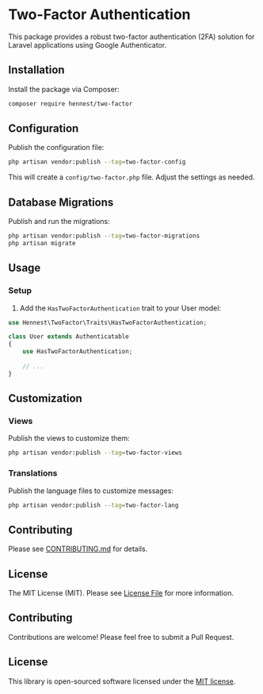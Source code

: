 # Two-Factor Authentication

This package provides a robust two-factor authentication (2FA) solution for Laravel applications using Google Authenticator.

## Installation

Install the package via Composer:

```bash
composer require hennest/two-factor
```

## Configuration

Publish the configuration file:

```bash
php artisan vendor:publish --tag=two-factor-config
```

This will create a `config/two-factor.php` file. Adjust the settings as needed.

## Database Migrations

Publish and run the migrations:

```bash
php artisan vendor:publish --tag=two-factor-migrations
php artisan migrate
```

## Usage

### Setup

1. Add the `HasTwoFactorAuthentication` trait to your User model:

```php
use Hennest\TwoFactor\Traits\HasTwoFactorAuthentication;

class User extends Authenticatable
{
    use HasTwoFactorAuthentication;
    
    // ...
}
```

## Customization

### Views

Publish the views to customize them:

```bash
php artisan vendor:publish --tag=two-factor-views
```

### Translations

Publish the language files to customize messages:

```bash
php artisan vendor:publish --tag=two-factor-lang
```

## Contributing

Please see [CONTRIBUTING.md](CONTRIBUTING.md) for details.

## License

The MIT License (MIT). Please see [License File](LICENSE.md) for more information.

## Contributing

Contributions are welcome! Please feel free to submit a Pull Request.

## License

This library is open-sourced software licensed under the [MIT license](https://opensource.org/licenses/MIT).
